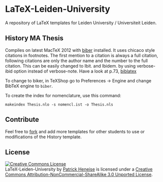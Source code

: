 LaTeX-Leiden-University
=======================

A repository of LaTeX templates for Leiden University / Universiteit Leiden.


History MA Thesis
-----------------

Compiles on latest MacTeX 2012 with [biber](http://biblatex-biber.sourceforge.net) installed. It uses chicaco style citations in footnotes. The first mention to a citation is always a full citation, following citations are only the author name and the number to the full citation. This can be easily changed to Ibit. and Ibidem. by using verbose-ibid option instead of verbose-note. Have a look at p.73, [biblatex]([ftp://www.ctan.org/ctan/macros/latex/exptl/biblatex/doc/biblatex.pdf)

To change to biker, in TeXShop go to Preferences -> Engine and change BibTeX engine to `biber`.


To create the index for nomenclature, use this command: 

`makeindex Thesis.nlo -s nomencl.ist -o Thesis.nls`


Contribute
----------
Feel free to [fork](https://github.com/PatrickHeneise/LaTeX-Leiden-University/fork_select) and add more templates for other students to use or modifications of the History template.


License
-------

<a rel="license" href="http://creativecommons.org/licenses/by-nc-sa/3.0/"><img alt="Creative Commons License" style="border-width:0" src="http://i.creativecommons.org/l/by-nc-sa/3.0/88x31.png" /></a><br /><span xmlns:dct="http://purl.org/dc/terms/" href="http://purl.org/dc/dcmitype/Text" property="dct:title" rel="dct:type">LaTeX-Leiden-University</span> by <a xmlns:cc="http://creativecommons.org/ns#" href="http://about.me/PatrickHeneise" property="cc:attributionName" rel="cc:attributionURL">Patrick Heneise</a> is licensed under a <a rel="license" href="http://creativecommons.org/licenses/by-nc-sa/3.0/">Creative Commons Attribution-NonCommercial-ShareAlike 3.0 Unported License</a>.